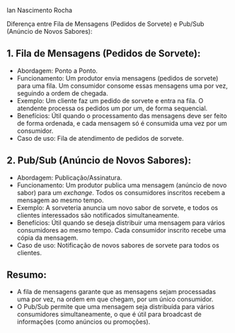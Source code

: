 Ian Nascimento Rocha

Diferença entre Fila de Mensagens (Pedidos de Sorvete) e Pub/Sub (Anúncio de Novos Sabores):

## 1. Fila de Mensagens (Pedidos de Sorvete):
   - Abordagem: Ponto a Ponto.
   - Funcionamento: Um produtor envia mensagens (pedidos de sorvete) para uma fila. Um consumidor consome essas mensagens uma por vez, seguindo a ordem de chegada.
   - Exemplo: Um cliente faz um pedido de sorvete e entra na fila. O atendente processa os pedidos um por um, de forma sequencial.
   - Benefícios: Útil quando o processamento das mensagens deve ser feito de forma ordenada, e cada mensagem só é consumida uma vez por um consumidor.
   - Caso de uso: Fila de atendimento de pedidos de sorvete.

## 2. Pub/Sub (Anúncio de Novos Sabores):
   - Abordagem: Publicação/Assinatura.
   - Funcionamento: Um produtor publica uma mensagem (anúncio de novo sabor) para um *exchange*. Todos os consumidores inscritos recebem a mensagem ao mesmo tempo.
   - Exemplo: A sorveteria anuncia um novo sabor de sorvete, e todos os clientes interessados são notificados simultaneamente.
   - Benefícios: Útil quando se deseja distribuir uma mensagem para vários consumidores ao mesmo tempo. Cada consumidor inscrito recebe uma cópia da mensagem.
   - Caso de uso: Notificação de novos sabores de sorvete para todos os clientes.

## Resumo:
- A fila de mensagens garante que as mensagens sejam processadas uma por vez, na ordem em que chegam, por um único consumidor.
- O Pub/Sub permite que uma mensagem seja distribuída para vários consumidores simultaneamente, o que é útil para broadcast de informações (como anúncios ou promoções).

